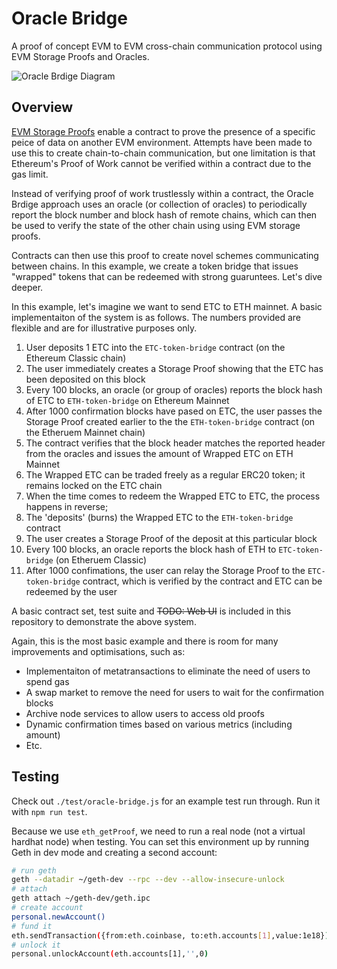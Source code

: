# Oracle Bridge

A proof of concept EVM to EVM cross-chain communication protocol using EVM Storage Proofs and Oracles.

![Oracle Brdige Diagram](https://github.com/web3masons/oracle-bridge/blob/master/diagram.png)

## Overview

[EVM Storage Proofs](https://github.com/aragon/evm-storage-proofs) enable a contract to prove the presence of a specific peice of data on another EVM environment. Attempts have been made to use this to create chain-to-chain communication, but one limitation is that Ethereum's Proof of Work cannot be verified within a contract due to the gas limit.

Instead of verifying proof of work trustlessly within a contract, the Oracle Brdige approach uses an oracle (or collection of oracles) to periodically report the block number and block hash of remote chains, which can then be used to verify the state of the other chain using using EVM storage proofs.

Contracts can then use this proof to create novel schemes communicating between chains. In this example, we create a token bridge that issues "wrapped" tokens that can be redeemed with strong guaruntees. Let's dive deeper.

In this example, let's imagine we want to send ETC to ETH mainnet. A basic implementaiton of the system is as follows. The numbers provided are flexible and are for illustrative purposes only.

1. User deposits 1 ETC into the `ETC-token-bridge` contract (on the Ethereum Classic chain)
1. The user immediately creates a Storage Proof showing that the ETC has been deposited on this block
1. Every 100 blocks, an oracle (or group of oracles) reports the block hash of ETC to `ETH-token-bridge` on Ethereum Mainnet
1. After 1000 confirmation blocks have pased on ETC, the user passes the Storage Proof created earlier to the the `ETH-token-bridge` contract (on the Etheruem Mainnet chain)
1. The contract verifies that the block header matches the reported header from the oracles and issues the amount of Wrapped ETC on ETH Mainnet
1. The Wrapped ETC can be traded freely as a regular ERC20 token; it remains locked on the ETC chain
1. When the time comes to redeem the Wrapped ETC to ETC, the process happens in reverse;
1. The 'deposits' (burns) the Wrapped ETC to the `ETH-token-bridge` contract
1. The user creates a Storage Proof of the deposit at this particular block
1. Every 100 blocks, an oracle reports the block hash of ETH to `ETC-token-bridge` (on Etheruem Classic)
1. After 1000 confimations, the user can relay the Storage Proof to the `ETC-token-bridge` contract, which is verified by the contract and ETC can be redeemed by the user

A basic contract set, test suite and ~~TODO: Web UI~~ is included in this repository to demonstrate the above system.

Again, this is the most basic example and there is room for many improvements and optimisations, such as:

- Implementaiton of metatransactions to eliminate the need of users to spend gas
- A swap market to remove the need for users to wait for the confirmation blocks
- Archive node services to allow users to access old proofs
- Dynamic confirmation times based on various metrics (including amount)
- Etc.

## Testing

Check out `./test/oracle-bridge.js` for an example test run through. Run it with `npm run test`.

Because we use `eth_getProof`, we need to run a real node (not a virtual hardhat node) when testing. You can set this environment up by running Geth in dev mode and creating a second account:

```bash
# run geth
geth --datadir ~/geth-dev --rpc --dev --allow-insecure-unlock
# attach
geth attach ~/geth-dev/geth.ipc
# create account
personal.newAccount()
# fund it
eth.sendTransaction({from:eth.coinbase, to:eth.accounts[1],value:1e18})
# unlock it
personal.unlockAccount(eth.accounts[1],'',0)
```
